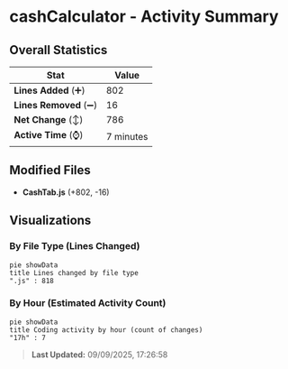 # cashCalculator - Activity Summary 

## Overall Statistics

| Stat                   | Value                                                             |
| ---------------------- | ----------------------------------------------------------------- |
| **Lines Added** (➕)   | 802                                          |
| **Lines Removed** (➖) | 16                                        |
| **Net Change** (↕)    | 786                |
| **Active Time** (⌚)   | 7 minutes |


## Modified Files
- **CashTab.js** (+802, -16)

## Visualizations

### By File Type (Lines Changed)

```mermaid
pie showData
title Lines changed by file type
".js" : 818
```

### By Hour (Estimated Activity Count)

```mermaid
pie showData
title Coding activity by hour (count of changes)
"17h" : 7
```


> **Last Updated:** 09/09/2025, 17:26:58